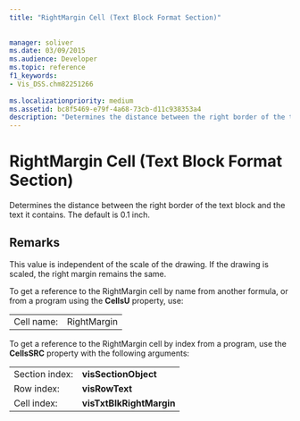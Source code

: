 ```yaml
---
title: "RightMargin Cell (Text Block Format Section)"
 
 
manager: soliver
ms.date: 03/09/2015
ms.audience: Developer
ms.topic: reference
f1_keywords:
- Vis_DSS.chm82251266
 
ms.localizationpriority: medium
ms.assetid: bc8f5469-e79f-4a68-73cb-d11c938353a4
description: "Determines the distance between the right border of the text block and the text it contains. The default is 0.1 inch."
---
```


# RightMargin Cell (Text Block Format Section)

Determines the distance between the right border of the text block and the text it contains. The default is 0.1 inch.
  
## Remarks

This value is independent of the scale of the drawing. If the drawing is scaled, the right margin remains the same.
  
To get a reference to the RightMargin cell by name from another formula, or from a program using the **CellsU** property, use: 
  
|||
|:-----|:-----|
| Cell name:  <br/> | RightMargin  <br/> |
   
To get a reference to the RightMargin cell by index from a program, use the **CellsSRC** property with the following arguments: 
  
|||
|:-----|:-----|
| Section index:  <br/> |**visSectionObject** <br/> |
| Row index:  <br/> |**visRowText** <br/> |
| Cell index:  <br/> |**visTxtBlkRightMargin** <br/> |
   

